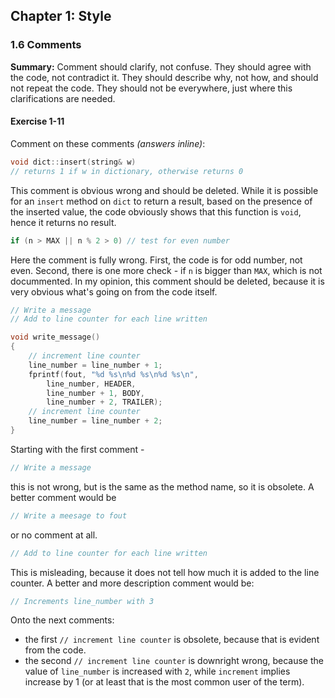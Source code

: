 ## Chapter 1: Style

### 1.6 Comments
**Summary:** Comment should clarify, not confuse. They should agree with the code, not contradict it. They should describe why, not how, and should not repeat the code. They should not be everywhere, just where this clarifications are needed.

#### Exercise 1-11
Comment on these comments *(answers inline)*:
```c
void dict::insert(string& w)
// returns 1 if w in dictionary, otherwise returns 0
```
This comment is obvious wrong and should be deleted. While it is possible for an `insert` method on `dict` to return a result, based on the presence of the inserted value, the code obviously shows that this function is `void`, hence it returns no result.
```c
if (n > MAX || n % 2 > 0) // test for even number
```
Here the comment is fully wrong. First, the code is for odd number, not even. Second, there is one more check - if `n` is bigger than `MAX`, which is not docummented. In my opinion, this comment should be deleted, because it is very obvious what's going on from the code itself. 
```c
// Write a message
// Add to line counter for each line written

void write_message()
{
    // increment line counter
    line_number = line_number + 1;
    fprintf(fout, "%d %s\n%d %s\n%d %s\n",
        line_number, HEADER,
        line_number + 1, BODY,
        line_number + 2, TRAILER);
    // increment line counter
    line_number = line_number + 2;
}
```
Starting with the first comment -
```c
// Write a message
```
this is not wrong, but is the same as the method name, so it is obsolete.
A better comment would be
```c
// Write a meesage to fout
```
or no comment at all.
```c
// Add to line counter for each line written
```
This is misleading, because it does not tell how much it is added to the line counter.
A better and more description comment would be:
```c
// Increments line_number with 3
```
Onto the next comments:
- the first `// increment line counter` is obsolete, because that is evident from the code.
- the second `// increment line counter` is downright wrong, because the value of `line_number` is increased with `2`,
while `increment` implies increase by 1 (or at least that is the most common user of the term).
